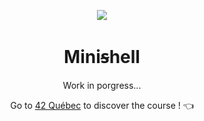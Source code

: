 <p align="center">
  <img src="https://github.com/LaOuede/42-project-badges/blob/main/badges/minishelle.png" />
</p>

<h1 align=center>Miniꞩhell</h1>

<p align=center>
Work in porgress...
</p>

<div align="center">

Go to [42 Québec](https://42quebec.com/) to discover the course ! 👈
</div>

